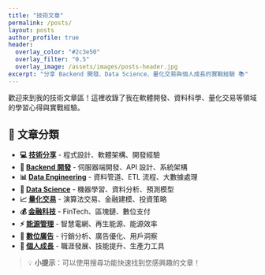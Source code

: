 ```yaml
---
title: "技術文章"
permalink: /posts/
layout: posts
author_profile: true
header:
  overlay_color: "#2c3e50"
  overlay_filter: "0.5"
  overlay_image: /assets/images/posts-header.jpg
excerpt: "分享 Backend 開發、Data Science、量化交易與個人成長的實戰經驗 📚"
---
```


歡迎來到我的技術文章區！這裡收錄了我在軟體開發、資料科學、量化交易等領域的學習心得與實戰經驗。

## 🎯 文章分類

- **💻 [技術分享](/categories/technical/)** - 程式設計、軟體架構、開發經驗
- **🔧 [Backend 開發](/categories/backend/)** - 伺服器端開發、API 設計、系統架構  
- **📊 [Data Engineering](/categories/data-engineer/)** - 資料管道、ETL 流程、大數據處理
- **🤖 [Data Science](/categories/data-science/)** - 機器學習、資料分析、預測模型
- **📈 [量化交易](/categories/quant-trading/)** - 演算法交易、金融建模、投資策略
- **💰 [金融科技](/categories/finance/)** - FinTech、區塊鏈、數位支付
- **⚡ [能源管理](/categories/energy-management/)** - 智慧電網、再生能源、能源效率
- **📢 [數位廣告](/categories/digital-advertising/)** - 行銷分析、廣告優化、用戶洞察
- **🌟 [個人成長](/categories/personal-growth/)** - 職涯發展、技能提升、生產力工具

> 💡 **小提示**：可以使用搜尋功能快速找到您感興趣的文章！